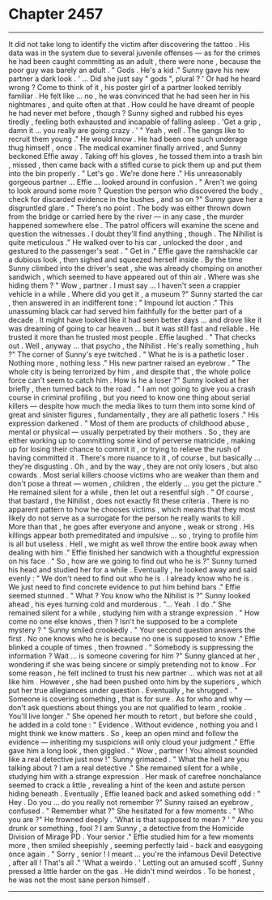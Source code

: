 
# Chapter 2457


---

It did not take long to identify the victim after discovering the tattoo . His data was in the system due to several juvenile offenses — as for the crimes he had been caught committing as an adult , there were none , because the poor guy was barely an adult .
" Gods . He's a kid ."
Sunny gave his new partner a dark look .
' ... Did she just say " gods ", plural ? '
Or had he heard wrong ?
Come to think of it , his poster girl of a partner looked terribly familiar . He felt like … no , he was convinced that he had seen her in his nightmares , and quite often at that . How could he have dreamt of people he had never met before , though ?
Sunny sighed and rubbed his eyes tiredly , feeling both exhausted and incapable of falling asleep .
'Get a grip , damn it … you really are going crazy . '
" Yeah , well . The gangs like to recruit them young ."
He would know . He had been one such underage thug himself , once .
The medical examiner finally arrived , and Sunny beckoned Effie away . Taking off his gloves , he tossed them into a trash bin , missed , then came back with a stifled curse to pick them up and put them into the bin properly .
" Let's go . We're done here ."
His unreasonably gorgeous partner … Effie … looked around in confusion .
" Aren't we going to look around some more ? Question the person who discovered the body , check for discarded evidence in the bushes , and so on ?"
Sunny gave her a disgruntled glare .
" There's no point . The body was either thrown down from the bridge or carried here by the river — in any case , the murder happened somewhere else . The patrol officers will examine the scene and question the witnesses . I doubt they'll find anything , though . The Nihilist is quite meticulous ."
He walked over to his car , unlocked the door , and gestured to the passenger's seat .
" Get in ."
Effie gave the ramshackle car a dubious look , then sighed and squeezed herself inside . By the time Sunny climbed into the driver's seat , she was already chomping on another sandwich , which seemed to have appeared out of thin air .
Where was she hiding them ?
" Wow , partner . I must say … I haven't seen a crappier vehicle in a while . Where did you get it , a museum ?"
Sunny started the car , then answered in an indifferent tone :
" Impound lot auction ."
This unassuming black car had served him faithfully for the better part of a decade . It might have looked like it had seen better days ... and drove like it was dreaming of going to car heaven ... but it was still fast and reliable . He trusted it more than he trusted most people .
Effie laughed .
" That checks out . Well , anyway … that psycho , the Nihilist . He's really something , huh ?"
The corner of Sunny's eye twitched .
" What he is is a pathetic loser . Nothing more , nothing less ."
His new partner raised an eyebrow .
" The whole city is being terrorized by him , and despite that , the whole police force can't seem to catch him . How is he a loser ?"
Sunny looked at her briefly , then turned back to the road .
" I am not going to give you a crash course in criminal profiling , but you need to know one thing about serial killers — despite how much the media likes to turn them into some kind of great and sinister figures , fundamentally , they are all pathetic losers ."
His expression darkened .
" Most of them are products of childhood abuse , mental or physical — usually perpetrated by their mothers . So , they are either working up to committing some kind of perverse matricide , making up for losing their chance to commit it , or trying to relieve the rush of having committed it . There's more nuance to it , of course , but basically … they're disgusting . Oh , and by the way , they are not only losers , but also cowards . Most serial killers choose victims who are weaker than them and don't pose a threat — women , children , the elderly … you get the picture ."
He remained silent for a while , then let out a resentful sigh .
" Of course , that bastard , the Nihilist , does not exactly fit these criteria . There is no apparent pattern to how he chooses victims , which means that they most likely do not serve as a surrogate for the person he really wants to kill . More than that , he goes after everyone and anyone , weak or strong . His killings appear both premeditated and impulsive … so , trying to profile him is all but useless . Hell , we might as well throw the entire book away when dealing with him ."
Effie finished her sandwich with a thoughtful expression on his face .
" So , how are we going to find out who he is ?"
Sunny turned his head and studied her for a while .
Eventually , he looked away and said evenly :
" We don't need to find out who he is . I already know who he is . We just need to find concrete evidence to put him behind bars ."
Effie seemed stunned .
" What ? You know who the Nihilist is ?"
Sunny looked ahead , his eyes turning cold and murderous .
"... Yeah . I do ."
She remained silent for a while , studying him with a strange expression .
" How come no one else knows , then ? Isn't he supposed to be a complete mystery ? "
Sunny smiled crookedly .
" Your second question answers the first . No one knows who he is because no one is supposed to know ."
Effie blinked a couple of times , then frowned .
" Somebody is suppressing the information ? Wait … is someone covering for him ?"
Sunny glanced at her , wondering if she was being sincere or simply pretending not to know . For some reason , he felt inclined to trust his new partner … which was not at all like him . However , she had been pushed onto him by the superiors , which put her true allegiances under question .
Eventually , he shrugged .
" Someone is covering something , that is for sure . As for who and why — don't ask questions about things you are not qualified to learn , rookie . You'll live longer ."
She opened her mouth to retort , but before she could , he added in a cold tone :
" Evidence . Without evidence , nothing you and I might think we know matters . So , keep an open mind and follow the evidence — inheriting my suspicions will only cloud your judgment ."
Effie gave him a long look , then giggled .
" Wow , partner ! You almost sounded like a real detective just now !"
Sunny grimaced .
" What the hell are you talking about ? I am a real detective ."
She remained silent for a while , studying him with a strange expression . Her mask of carefree nonchalance seemed to crack a little , revealing a hint of the keen and astute person hiding beneath .
Eventually , Effie leaned back and asked something odd :
" Hey . Do you … do you really not remember ?"
Sunny raised an eyebrow , confused .
" Remember what ?"
She hesitated for a few moments .
" Who you are ?"
He frowned deeply .
'What is that supposed to mean ? '
" Are you drunk or something , fool ? I am Sunny , a detective from the Homicide Division of Mirage PD . Your senior ."
Effie studied him for a few moments more , then smiled sheepishly , seeming perfectly laid - back and easygoing once again .
" Sorry , senior ! I meant … you're the infamous Devil Detective , after all ! That's all ."
'What a weirdo . '
Letting out an amused scoff , Sunny pressed a little harder on the gas .
He didn't mind weirdos .
To be honest , he was not the most sane person himself .

---

